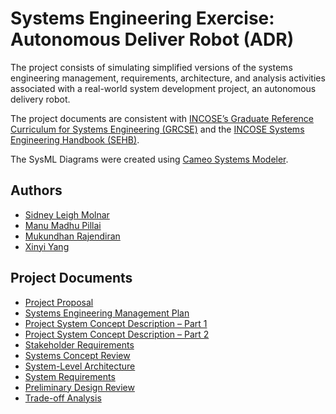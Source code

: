 # Systems Engineering Exercise: Autonomous Deliver Robot (ADR)
The project consists of simulating simplified versions of the systems engineering management, requirements, architecture, and analysis activities associated with a real-world system development project, an autonomous delivery robot.

The project documents are consistent with [INCOSE’s Graduate Reference Curriculum for Systems Engineering (GRCSE)](https://www.incose.org/products-and-publications/se-graduate-reference-curriculum) and the [INCOSE Systems Engineering Handbook (SEHB)](https://www.incose.org/products-and-publications/se-handbook).

The SysML Diagrams were created using [Cameo Systems Modeler](https://www.3ds.com/products-services/catia/products/no-magic/cameo-systems-modeler/).

## Authors
- [Sidney Leigh Molnar](https://github.com/smolnar30)
- [Manu Madhu Pillai](https://github.com/lilnpuma)
- [Mukundhan Rajendiran](https://github.com/mukundhanraj)
- [Xinyi Yang](https://github.com/xyang0089)

## Project Documents
- [Project Proposal]()
- [Systems Engineering Management Plan]()
- [Project System Concept Description – Part 1]()
- [Project System Concept Description – Part 2]()
- [Stakeholder Requirements]()
- [Systems Concept Review]()
- [System-Level Architecture]()
- [System Requirements]()
- [Preliminary Design Review]()
- [Trade-off Analysis]()

